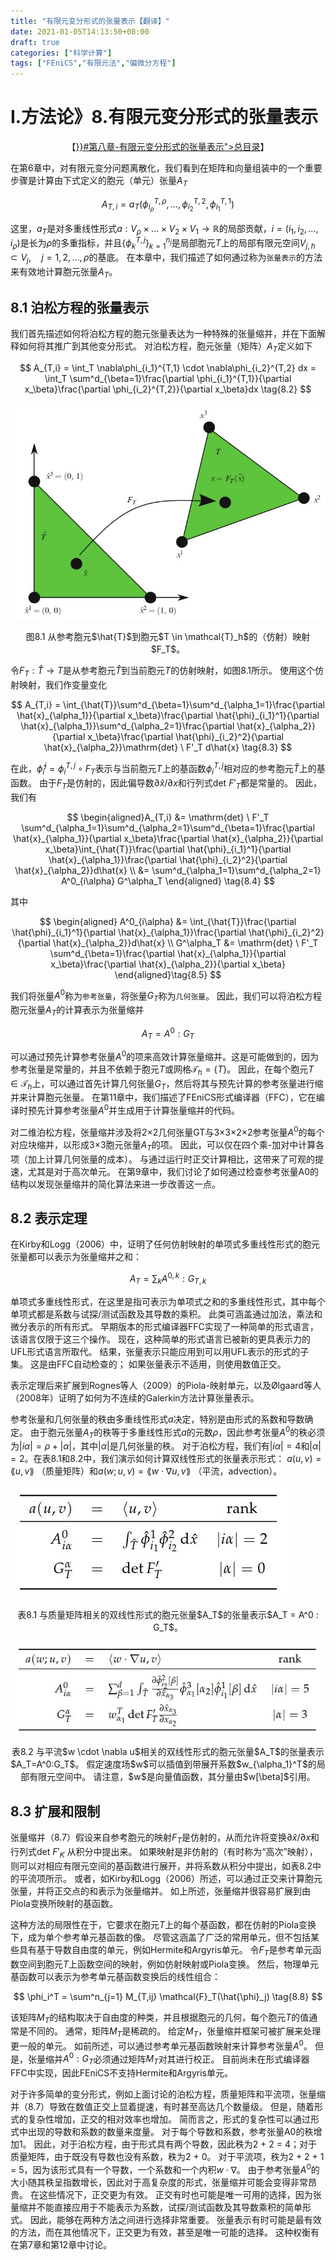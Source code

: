 ```yaml
---
title: "有限元变分形式的张量表示【翻译】"
date: 2021-01-05T14:13:50+08:00
draft: true
categories: ["科学计算"]
tags: ["FEniCS","有限元法","偏微分方程"]
---
```



# I.方法论》8.有限元变分形式的张量表示

<center>【<a href="{{< relref "/docs/fem" >}}#第八章-有限元变分形式的张量表示">总目录</a>】</center>

在第6章中，对有限元变分问题离散化，我们看到在矩阵和向量组装中的一个重要步骤是计算由下式定义的胞元（单元）张量$A_T$

$$
A_{T,i} = a_T(\phi_{i_\rho}^{T,\rho}, \dots , \phi_{i_2}^{T,2}, \phi_{i_1}^{T,1}) \tag{8.1}
$$

这里，$a_T$是对多重线性形式$a:V_\rho\times\dots\times V_2\times V_1 \to \mathbb{R}$的局部贡献，$i=(i_1,i_2,\dots,i_\rho)$是长为$\rho$的多重指标，并且$\{\phi_k^{T,j}\}^{n_j}_{k=1}$是局部胞元$T$上的局部有限元空间$V_{j,h} \subset V_j,\quad j = 1, 2, \dots, \rho$的基底。  在本章中，我们描述了如何通过称为`张量表示`的方法来有效地计算胞元张量$A_T$。

<!--more-->

## 8.1 泊松方程的张量表示

我们首先描述如何将泊松方程的胞元张量表达为一种特殊的张量缩并，并在下面解释如何将其推广到其他变分形式。  对泊松方程，胞元张量（矩阵）$A_T$定义如下

$$
A_{T,i} = \int_T \nabla\phi_{i_1}^{T,1} \cdot \nabla\phi_{i_2}^{T,2} dx = \int_T \sum^d_{\beta=1}\frac{\partial \phi_{i_1}^{T,1}}{\partial x_\beta}\frac{\partial \phi_{i_2}^{T,2}}{\partial x_\beta}dx \tag{8.2}
$$

![](../images/0227.jpg)

<center>图8.1 从参考胞元$\hat{T}$到胞元$T \in \mathcal{T}_h$的（仿射）映射$F_T$。</center>

令$F_T:\hat{T}\to T$是从参考胞元$\hat{T}$到当前胞元$T$的仿射映射，如图8.1所示。  使用这个仿射映射，我们作变量变化

$$
A_{T,i} = \int_{\hat{T}}\sum^d_{\beta=1}\sum^d_{\alpha_1=1}\frac{\partial \hat{x}_{\alpha_1}}{\partial x_\beta}\frac{\partial \hat{\phi}_{i_1}^1}{\partial \hat{x}_{\alpha_1}}\sum^d_{\alpha_2=1}\frac{\partial \hat{x}_{\alpha_2}}{\partial x_\beta}\frac{\partial \hat{\phi}_{i_2}^2}{\partial \hat{x}_{\alpha_2}}\mathrm{det} \ F'_T d\hat{x} \tag{8.3}
$$

在此，$\hat{\phi}_i^j = \phi_i^{T,j} \circ F_T$表示与当前胞元$T$上的基函数$\phi_i^{T,j}$相对应的参考胞元$\hat{T}$上的基函数。  由于$F_T$是仿射的，因此偏导数$\partial \hat{x}/\partial x$和行列式$\mathrm{det} \ F'_T$都是常量的。 因此，我们有

$$
\begin{aligned}A_{T,i} &= \mathrm{det} \ F'_T \sum^d_{\alpha_1=1}\sum^d_{\alpha_2=1}\sum^d_{\beta=1}\frac{\partial \hat{x}_{\alpha_1}}{\partial x_\beta}\frac{\partial \hat{x}_{\alpha_2}}{\partial x_\beta}\int_{\hat{T}}\frac{\partial \hat{\phi}_{i_1}^1}{\partial \hat{x}_{\alpha_1}}\frac{\partial \hat{\phi}_{i_2}^2}{\partial \hat{x}_{\alpha_2}}d\hat{x} \\ &= \sum^d_{\alpha_1=1}\sum^d_{\alpha_2=1} A^0_{i\alpha} G^\alpha_T \end{aligned} \tag{8.4}
$$

其中

$$
\begin{aligned} A^0_{i\alpha} &= \int_{\hat{T}}\frac{\partial \hat{\phi}_{i_1}^1}{\partial \hat{x}_{\alpha_1}}\frac{\partial \hat{\phi}_{i_2}^2}{\partial \hat{x}_{\alpha_2}}d\hat{x} \\  G^\alpha_T &= \mathrm{det} \ F'_T \sum^d_{\beta=1}\frac{\partial \hat{x}_{\alpha_1}}{\partial x_\beta}\frac{\partial \hat{x}_{\alpha_2}}{\partial x_\beta}  \end{aligned}\tag{8.5}
$$

我们将张量$A^0$称为`参考张量`，将张量$G_T$称为`几何张量`。  因此，我们可以将泊松方程胞元张量$A_T$的计算表示为张量缩并

$$
A_T = A^0 : G_T \tag{8.6}
$$

可以通过预先计算参考张量$A^0$的项来高效计算张量缩并。这是可能做到的，因为参考张量是常量的，并且不依赖于胞元$T$或网格$\mathcal{T}_h = \{T\}$。  因此，在每个胞元$T\in \mathcal{T}_h$上，可以通过首先计算几何张量$G_T$，然后将其与预先计算的参考张量进行缩并来计算胞元张量。  在第11章中，我们描述了FEniCS形式编译器（FFC），它在编译时预先计算参考张量$A^0$并生成用于计算张量缩并的代码。  

对二维泊松方程，张量缩并涉及将2×2几何张量GT与3×3×2×2参考张量$A^0$的每个对应块缩并，以形成3×3胞元张量$A_T$的项。  因此，可以仅在四个乘-加对中计算各项（加上计算几何张量的成本）。  与通过运行时正交计算相比，这带来了可观的提速，尤其是对于高次单元。  在第9章中，我们讨论了如何通过检查参考张量A0的结构以发现张量缩并的简化算法来进一步改善这一点。

## 8.2 表示定理

在Kirby和Logg（2006）中，证明了任何仿射映射的单项式多重线性形式的胞元张量都可以表示为张量缩并之和：

$$
A_T = \sum_k A^{0,k} : G_{T,k} \tag{8.7}
$$

单项式多重线性形式，在这里是指可表示为单项式之和的多重线性形式，其中每个单项式都是系数与试探/测试函数及其导数的乘积。  此类可涵盖通过加法，乘法和微分表示的所有形式。  早期版本的形式编译器FFC实现了一种简单的形式语言，该语言仅限于这三个操作。  现在，这种简单的形式语言已被新的更具表示力的UFL形式语言所取代。  结果，张量表示只能应用到可以用UFL表示的形式的子集。  这是由FFC自动检查的； 如果张量表示不适用，则使用数值正交。

表示定理后来扩展到Rognes等人（2009）的Piola-映射单元，以及Ølgaard等人（2008年）证明了如何为不连续的Galerkin方法计算张量表示。

参考张量和几何张量的秩由多重线性形式$a$决定，特别是由形式的系数和导数确定。  由于胞元张量$A_T$的秩等于多重线性形式$a$的元数$\rho$，因此参考张量$A^0$的秩必须为$|i\alpha| = \rho + |\alpha|$，其中$|\alpha|$是几何张量的秩。  对于泊松方程，我们有$|i\alpha|=4$和$|\alpha|=2$。在表8.1和8.2中，我们演示如何计算双线性形式的张量表示形式： $a(u, v) =\lang u, v \rang$ （质量矩阵）和$a(w; u, v) =\lang w \cdot \nabla u, v \rang$ （平流，advection）。

![](../images/0228.jpg)

<center>表8.1 与质量矩阵相关的双线性形式的胞元张量$A_T$的张量表示$A_T = A^0 : G_T$。</center>

![](../images/0229.jpg)

<center>表8.2 与平流$w \cdot \nabla u$相关的双线性形式的胞元张量$A_T$的张量表示$A_T=A^0:G_T$。  假定速度场$w$可以插值到带展开系数$w_{\alpha_1}^T$的局部有限元空间中。 请注意，$w$是向量值函数，其分量由$w[\beta]$引用。 </center>


## 8.3 扩展和限制

张量缩并（8.7）假设来自参考胞元的映射$F_T$是仿射的，从而允许将变换$\partial \hat{x}/\partial x$和行列式$\mathrm{det} \ F'_K$ 从积分中提出来。  如果映射是非仿射的（有时称为“高次”映射），则可以对相应有限元空间的基函数进行展开，并将系数从积分中提出，如表8.2中的平流项所示。  或者，如Kirby和Logg（2006）所述，可以通过正交来计算胞元张量，并将正交点的和表示为张量缩并。  如上所述，张量缩并很容易扩展到由Piola变换所映射的基函数。

这种方法的局限性在于，它要求在胞元$T$上的每个基函数，都在仿射的Piola变换下，成为单个参考单元基函数的像。  尽管这涵盖了广泛的常用单元，但不包括某些具有基于导数自由度的单元，例如Hermite和Argyris单元。  令$F_T$是参考单元函数空间到胞元$T$上函数空间的映射，例如仿射映射或Piola变换。  然后，物理单元基函数可以表示为参考单元基函数变换后的线性组合：

$$
\phi_i^T = \sum^n_{j=1} M_{T,ij} \mathcal{F}_T(\hat{\phi}_j) \tag{8.8}
$$

该矩阵$M_T$的结构取决于自由度的种类，并且根据胞元的几何，每个胞元$T$的值通常是不同的。  通常，矩阵$M_T$是稀疏的。 给定$M_T$，张量缩并框架可被扩展来处理更一般的单元。  如前所述，可以通过参考单元基函数映射来计算参考张量$A^0$。  但是，张量缩并$A^0 : G_T$必须通过矩阵$M_T$对其进行校正。 目前尚未在形式编译器FFC中实现，因此FEniCS不支持Hermite和Argyris单元。

对于许多简单的变分形式，例如上面讨论的泊松方程，质量矩阵和平流项，张量缩并（8.7）导致在数值正交上显着提速，有时甚至高达几个数量级。  但是，随着形式的复杂性增加，正交的相对效率也增加。  简而言之，形式的复杂性可以通过形式中出现的导数和系数的数量来度量。  对于每个导数和系数，参考张量A0的秩增加1。  因此，对于泊松方程，由于形式具有两个导数，因此秩为2 + 2 = 4；对于质量矩阵，由于既没有导数也没有系数，秩为2 + 0。  对于平流项，秩为2 + 2 + 1 = 5，因为该形式具有一个导数，一个系数和一个内积$w\cdot\nabla$。  由于参考张量$A^0$的大小随其秩呈指数增长，因此对于高复杂度的形式，张量缩并可能会变得非常昂贵。  在这些情况下，正交更为有效。  正交有时也可能是唯一可用的选择，因为张量缩并不能直接应用于不能表示为系数，试探/测试函数及其导数乘积的简单形式。  因此，能够在两种方法之间进行选择非常重要。 张量表示有时可能是最有效的方法，而在其他情况下，正交更为有效，甚至是唯一可能的选择。  这种权衡有在第7章和第12章中讨论。


